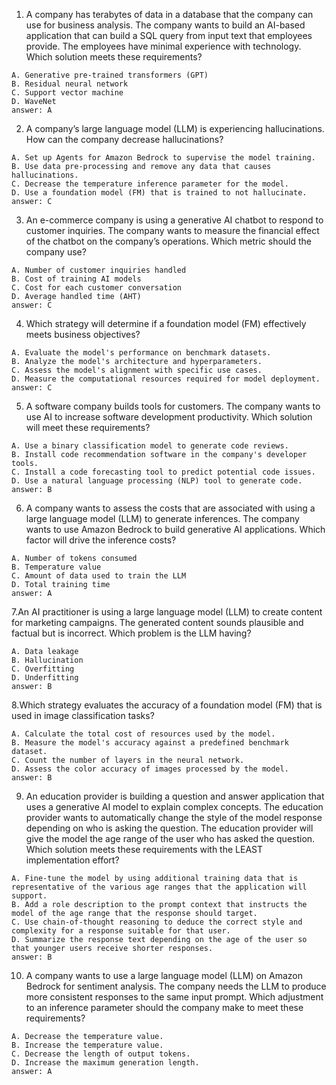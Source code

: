 1. A company has terabytes of data in a database that the company can use for business analysis. The company wants to build an AI-based application that can build a SQL query from input text that employees provide. The employees have minimal experience with technology. Which solution meets these requirements?

```
A. Generative pre-trained transformers (GPT)
B. Residual neural network
C. Support vector machine
D. WaveNet
answer: A
```

2. A company’s large language model (LLM) is experiencing hallucinations. How can the company decrease hallucinations?

```
A. Set up Agents for Amazon Bedrock to supervise the model training.
B. Use data pre-processing and remove any data that causes hallucinations.
C. Decrease the temperature inference parameter for the model.
D. Use a foundation model (FM) that is trained to not hallucinate.
answer: C
```

3. An e-commerce company is using a generative AI chatbot to respond to customer inquiries. The company wants to measure the financial effect of the chatbot on the company’s operations. Which metric should the company use?

```
A. Number of customer inquiries handled
B. Cost of training AI models
C. Cost for each customer conversation
D. Average handled time (AHT)
answer: C
```

4. Which strategy will determine if a foundation model (FM) effectively meets business objectives?

```
A. Evaluate the model's performance on benchmark datasets.
B. Analyze the model's architecture and hyperparameters.
C. Assess the model's alignment with specific use cases.
D. Measure the computational resources required for model deployment.
answer: C
```

5. A software company builds tools for customers. The company wants to use AI to increase software development productivity. Which solution will meet these requirements?

```
A. Use a binary classification model to generate code reviews.
B. Install code recommendation software in the company's developer tools.
C. Install a code forecasting tool to predict potential code issues.
D. Use a natural language processing (NLP) tool to generate code.
answer: B
```

6. A company wants to assess the costs that are associated with using a large language model (LLM) to generate inferences. The company wants to use Amazon Bedrock to build generative AI applications. Which factor will drive the inference costs?

```
A. Number of tokens consumed
B. Temperature value
C. Amount of data used to train the LLM
D. Total training time
answer: A
```

7.An AI practitioner is using a large language model (LLM) to create content for marketing campaigns. The generated content sounds plausible and factual but is incorrect. Which problem is the LLM having?

```
A. Data leakage
B. Hallucination
C. Overfitting
D. Underfitting
answer: B
```

8.Which strategy evaluates the accuracy of a foundation model (FM) that is used in image classification tasks?

```
A. Calculate the total cost of resources used by the model.
B. Measure the model's accuracy against a predefined benchmark dataset.
C. Count the number of layers in the neural network.
D. Assess the color accuracy of images processed by the model.
answer: B
```

9. An education provider is building a question and answer application that uses a generative AI model to explain complex concepts. The education provider wants to automatically change the style of the model response depending on who is asking the question. The education provider will give the model the age range of the user who has asked the question. Which solution meets these requirements with the LEAST implementation effort?

```
A. Fine-tune the model by using additional training data that is representative of the various age ranges that the application will support.
B. Add a role description to the prompt context that instructs the model of the age range that the response should target.
C. Use chain-of-thought reasoning to deduce the correct style and complexity for a response suitable for that user.
D. Summarize the response text depending on the age of the user so that younger users receive shorter responses.
answer: B
```

10. A company wants to use a large language model (LLM) on Amazon Bedrock for sentiment analysis. The company needs the LLM to produce more consistent responses to the same input prompt. Which adjustment to an inference parameter should the company make to meet these requirements?

```
A. Decrease the temperature value.
B. Increase the temperature value.
C. Decrease the length of output tokens.
D. Increase the maximum generation length.
answer: A
```
